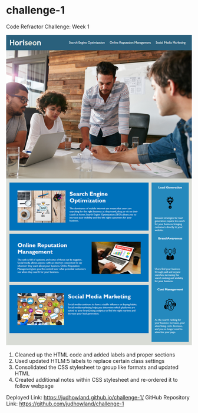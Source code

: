 # challenge-1

Code Refractor Challenge: Week 1

![ScreenShot](01-html-css-git-homework-demo.png)

1. Cleaned up the HTML code and added labels and proper sections
2. Used updated HTLM:5 labels to replace certain class settings
3. Consolidated the CSS stylesheet to group like formats and updated HTML 
4. Created additional notes within CSS stylesheet and re-ordered it to follow webpage

Deployed Link: https://judhowland.github.io/challenge-1/
GitHub Repository Link: https://github.com/judhowland/challenge-1
